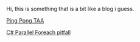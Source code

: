Hi, this is something that is a bit like a blog i guess.

[Ping Pong TAA](https://bartwe.github.io/PingPongTAA)

[C# Parallel Foreach pitfall](https://bartwe.github.io/20210816)
